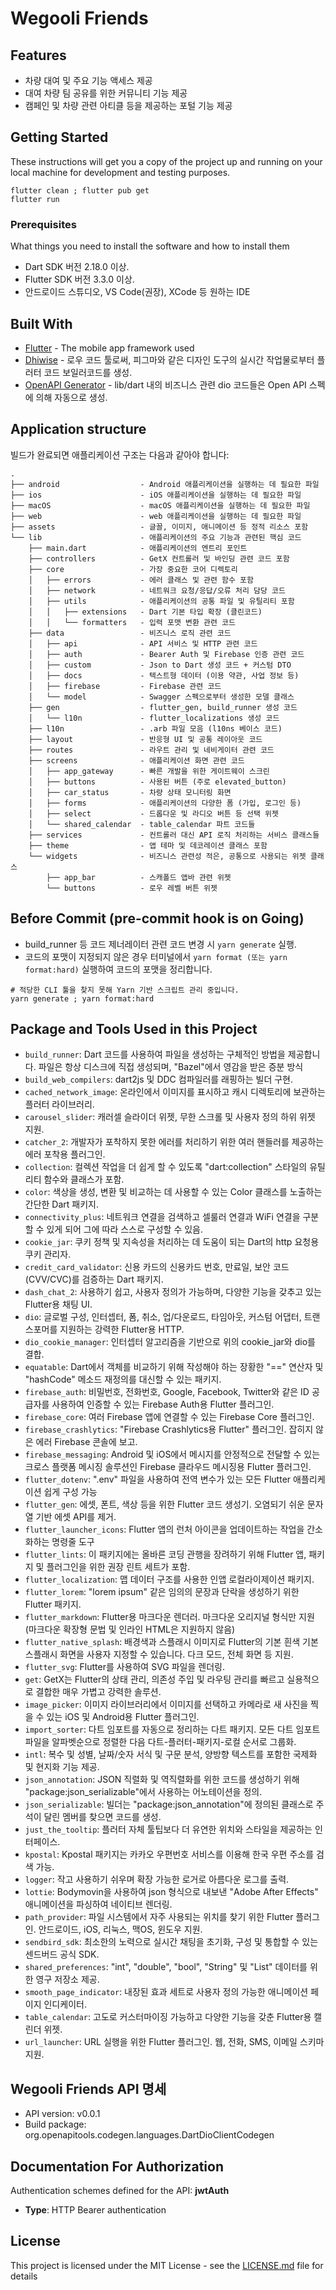 # Wegooli Friends

## Features

- 차량 대여 및 주요 기능 액세스 제공
- 대여 차량 팀 공유를 위한 커뮤니티 기능 제공
- 캠페인 및 차량 관련 아티클 등을 제공하는 포털 기능 제공

## Getting Started

These instructions will get you a copy of the project up and running on your local machine for development and testing purposes.

```shell
flutter clean ; flutter pub get
flutter run
```

### Prerequisites

What things you need to install the software and how to install them

- Dart SDK 버전 2.18.0 이상.
- Flutter SDK 버전 3.3.0 이상.
- 안드로이드 스튜디오, VS Code(권장), XCode 등 원하는 IDE

## Built With

- [Flutter](https://flutter.dev/) - The mobile app framework used
- [Dhiwise](https://dhiwise.com/) - 로우 코드 툴로써, 피그마와 같은 디자인 도구의 실시간 작업물로부터 플러터 코드 보일러코드를 생성.
- [OpenAPI Generator](https://openapi-generator.tech) - lib/dart 내의 비즈니스 관련 dio 코드들은 Open API 스펙에 의해 자동으로 생성.

## Application structure

빌드가 완료되면 애플리케이션 구조는 다음과 같아야 합니다:

```plaintext
.
├── android                  - Android 애플리케이션을 실행하는 데 필요한 파일
├── ios                      - iOS 애플리케이션을 실행하는 데 필요한 파일
├── macOS                    - macOS 애플리케이션을 실행하는 데 필요한 파일
├── web                      - web 애플리케이션을 실행하는 데 필요한 파일
├── assets                   - 글꼴, 이미지, 애니메이션 등 정적 리소스 포함
└── lib                      - 애플리케이션의 주요 기능과 관련된 핵심 코드
    ├── main.dart            - 애플리케이션의 엔트리 포인트
    ├── controllers          - GetX 컨트롤러 및 바인딩 관련 코드 포함
    ├── core                 - 가장 중요한 코어 디렉토리
    │   ├── errors           - 에러 클래스 및 관련 함수 포함
    │   ├── network          - 네트워크 요청/응답/오류 처리 담당 코드
    │   ├── utils            - 애플리케이션의 공통 파일 및 유틸리티 포함
    │   │   ├── extensions   - Dart 기본 타입 확장 (클린코드)
    │   │   └── formatters   - 입력 포맷 변환 관련 코드
    ├── data                 - 비즈니스 로직 관련 코드
    │   ├── api              - API 서비스 및 HTTP 관련 코드
    │   ├── auth             - Bearer Auth 및 Firebase 인증 관련 코드
    │   ├── custom           - Json to Dart 생성 코드 + 커스텀 DTO
    │   ├── docs             - 텍스트형 데이터 (이용 약관, 사업 정보 등)
    │   ├── firebase         - Firebase 관련 코드
    │   └── model            - Swagger 스펙으로부터 생성한 모델 클래스
    ├── gen                  - flutter_gen, build_runner 생성 코드
    │   └── l10n             - flutter_localizations 생성 코드
    ├── l10n                 - .arb 파일 모음 (l10ns 베이스 코드)
    ├── layout               - 반응형 UI 및 공통 레이아웃 코드
    ├── routes               - 라우트 관리 및 네비게이터 관련 코드
    ├── screens              - 애플리케이션 화면 관련 코드
    │   ├── app_gateway      - 빠른 개발을 위한 게이트웨이 스크린
    │   ├── buttons          - 사용된 버튼 (주로 elevated_button)
    │   ├── car_status       - 차량 상태 모니터링 화면
    │   ├── forms            - 애플리케이션의 다양한 폼 (가입, 로그인 등)
    │   ├── select           - 드롭다운 및 라디오 버튼 등 선택 위젯
    │   └── shared_calendar  - table_calendar 파트 코드들
    ├── services             - 컨트롤러 대신 API 로직 처리하는 서비스 클래스들
    ├── theme                - 앱 테마 및 데코레이션 클래스 포함
    └── widgets              - 비즈니스 관련성 적은, 공통으로 사용되는 위젯 클래스
        ├── app_bar          - 스캐폴드 앱바 관련 위젯
        └── buttons          - 로우 레벨 버튼 위젯
```

## Before Commit (pre-commit hook is on Going)

- build_runner 등 코드 제너레이터 관련 코드 변경 시 `yarn generate` 실행.
- 코드의 포맷이 지정되지 않은 경우 터미널에서 `yarn format (또는 yarn format:hard)` 실행하여 코드의 포맷을 정리합니다.

```shell
# 적당한 CLI 툴을 찾지 못해 Yarn 기반 스크립트 관리 중입니다.
yarn generate ; yarn format:hard
```

## Package and Tools Used in this Project

- `build_runner`: Dart 코드를 사용하여 파일을 생성하는 구체적인 방법을 제공합니다. 파일은 항상 디스크에 직접 생성되며, "Bazel"에서 영감을 받은 증분 방식
- `build_web_compilers`: dart2js 및 DDC 컴파일러를 래핑하는 빌더 구현.
- `cached_network_image`: 온라인에서 이미지를 표시하고 캐시 디렉토리에 보관하는 플러터 라이브러리.
- `carousel_slider`: 캐러셀 슬라이더 위젯, 무한 스크롤 및 사용자 정의 하위 위젯 지원.
- `catcher_2`: 개발자가 포착하지 못한 에러를 처리하기 위한 여러 핸들러를 제공하는 에러 포착용 플러그인.
- `collection`: 컬렉션 작업을 더 쉽게 할 수 있도록 "dart:collection" 스타일의 유틸리티 함수와 클래스가 포함.
- `color`: 색상을 생성, 변환 및 비교하는 데 사용할 수 있는 Color 클래스를 노출하는 간단한 Dart 패키지.
- `connectivity_plus`: 네트워크 연결을 검색하고 셀룰러 연결과 WiFi 연결을 구분할 수 있게 되어 그에 따라 스스로 구성할 수 있음.
- `cookie_jar`: 쿠키 정책 및 지속성을 처리하는 데 도움이 되는 Dart의 http 요청용 쿠키 관리자.
- `credit_card_validator`: 신용 카드의 신용카드 번호, 만료일, 보안 코드(CVV/CVC)를 검증하는 Dart 패키지.
- `dash_chat_2`: 사용하기 쉽고, 사용자 정의가 가능하며, 다양한 기능을 갖추고 있는 Flutter용 채팅 UI.
- `dio`: 글로벌 구성, 인터셉터, 폼, 취소, 업/다운로드, 타임아웃, 커스텀 어댑터, 트랜스포머를 지원하는 강력한 Flutter용 HTTP.
- `dio_cookie_manager`: 인터셉터 알고리즘을 기반으로 위의 cookie_jar와 dio를 결합.
- `equatable`: Dart에서 객체를 비교하기 위해 작성해야 하는 장황한 "==" 연산자 및 "hashCode" 메소드 재정의를 대신할 수 있는 패키지.
- `firebase_auth`: 비밀번호, 전화번호, Google, Facebook, Twitter와 같은 ID 공급자를 사용하여 인증할 수 있는 Firebase Auth용 Flutter 플러그인.
- `firebase_core`: 여러 Firebase 앱에 연결할 수 있는 Firebase Core 플러그인.
- `firebase_crashlytics`: "Firebase Crashlytics용 Flutter" 플러그인. 잡히지 않은 에러 Firebase 콘솔에 보고.
- `firebase_messaging`: Android 및 iOS에서 메시지를 안정적으로 전달할 수 있는 크로스 플랫폼 메시징 솔루션인 Firebase 클라우드 메시징용 Flutter 플러그인.
- `flutter_dotenv`: ".env" 파일을 사용하여 전역 변수가 있는 모든 Flutter 애플리케이션 쉽게 구성 가능
- `flutter_gen`: 에셋, 폰트, 색상 등을 위한 Flutter 코드 생성기. 오염되기 쉬운 문자열 기반 에셋 API를 제거.
- `flutter_launcher_icons`: Flutter 앱의 런처 아이콘을 업데이트하는 작업을 간소화하는 명령줄 도구
- `flutter_lints`: 이 패키지에는 올바른 코딩 관행을 장려하기 위해 Flutter 앱, 패키지 및 플러그인을 위한 권장 린트 세트가 포함.
- `flutter_localization`: 맵 데이터 구조를 사용한 인앱 로컬라이제이션 패키지.
- `flutter_lorem`: "lorem ipsum" 같은 임의의 문장과 단락을 생성하기 위한 Flutter 패키지.
- `flutter_markdown`: Flutter용 마크다운 렌더러. 마크다운 오리지널 형식만 지원 (마크다운 확장형 문법 및 인라인 HTML은 지원하지 않음)
- `flutter_native_splash`: 배경색과 스플래시 이미지로 Flutter의 기본 흰색 기본 스플래시 화면을 사용자 지정할 수 있습니다. 다크 모드, 전체 화면 등 지원.
- `flutter_svg`: Flutter를 사용하여 SVG 파일을 렌더링.
- `get`: GetX는 Flutter의 상태 관리, 의존성 주입 및 라우팅 관리를 빠르고 실용적으로 결합한 매우 가볍고 강력한 솔루션.
- `image_picker`: 이미지 라이브러리에서 이미지를 선택하고 카메라로 새 사진을 찍을 수 있는 iOS 및 Android용 Flutter 플러그인.
- `import_sorter`: 다트 임포트를 자동으로 정리하는 다트 패키지. 모든 다트 임포트 파일을 알파벳순으로 정렬한 다음 다트-플러터-패키지-로컬 순서로 그룹화.
- `intl`: 복수 및 성별, 날짜/숫자 서식 및 구문 분석, 양방향 텍스트를 포함한 국제화 및 현지화 기능 제공.
- `json_annotation`: JSON 직렬화 및 역직렬화를 위한 코드를 생성하기 위해 "package:json_serializable"에서 사용하는 어노테이션을 정의.
- `json_serializable`: 빌더는 "package:json_annotation"에 정의된 클래스로 주석이 달린 멤버를 찾으면 코드를 생성.
- `just_the_tooltip`: 플러터 자체 툴팁보다 더 유연한 위치와 스타일을 제공하는 인터페이스.
- `kpostal`: Kpostal 패키지는 카카오 우편번호 서비스를 이용해 한국 우편 주소를 검색 가능.
- `logger`: 작고 사용하기 쉬우며 확장 가능한 로거로 아름다운 로그를 출력.
- `lottie`: Bodymovin을 사용하여 json 형식으로 내보낸 "Adobe After Effects" 애니메이션을 파싱하여 네이티브 렌더링.
- `path_provider`: 파일 시스템에서 자주 사용되는 위치를 찾기 위한 Flutter 플러그인. 안드로이드, iOS, 리눅스, 맥OS, 윈도우 지원.
- `sendbird_sdk`: 최소한의 노력으로 실시간 채팅을 초기화, 구성 및 통합할 수 있는 센드버드 공식 SDK.
- `shared_preferences`: "int", "double", "bool", "String" 및 "List<String>" 데이터를 위한 영구 저장소 제공.
- `smooth_page_indicator`: 내장된 효과 세트로 사용자 정의 가능한 애니메이션 페이지 인디케이터.
- `table_calendar`: 고도로 커스터마이징 가능하고 다양한 기능을 갖춘 Flutter용 캘린더 위젯.
- `url_launcher`: URL 실행을 위한 Flutter 플러그인. 웹, 전화, SMS, 이메일 스키마 지원.

## Wegooli Friends API 명세

- API version: v0.0.1
- Build package: org.openapitools.codegen.languages.DartDioClientCodegen

## Documentation For Authorization

Authentication schemes defined for the API: **jwtAuth**

- **Type**: HTTP Bearer authentication

## License

This project is licensed under the MIT License - see the [LICENSE.md](LICENSE.md) file for details
